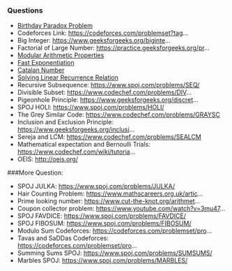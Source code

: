 ### Questions
- [Birthday Paradox Problem](https://www.geeksforgeeks.org/birthday-paradox/)
- Codeforces Link: https://codeforces.com/problemset?tag...
- Big Integer: https://www.geeksforgeeks.org/biginte...
- Factorial of Large Number: https://practice.geeksforgeeks.org/pr...
- [Modular Arithmetic Properties](http://theoryofprogramming.com/2014/12/24/modular-arithmetic-properties/)
- [Fast Exponentiation](https://www.geeksforgeeks.org/modular-exponentiation-power-in-modular-arithmetic/)
- [Catalan Number](https://www.geeksforgeeks.org/program-nth-catalan-number/)
- [Solving Linear Recurrence Relation](https://www.youtube.com/redirect?q=https%3A%2F%2Fwww.hackerearth.com%2Fpractice%2Fnotes%2Fsolving-linear-recurrence-relation%2F&v=GwVDCi8CCAI&redir_token=a9NE9Vjhy0Jeo4cfNmkDfMKgDI58MTU4OTc4MTM3NEAxNTg5Njk0OTc0&event=video_description)
- Recursive Subsequence: https://www.spoj.com/problems/SEQ/
- Divisible Subset: https://www.codechef.com/problems/DIV...
- Pigeonhole Principle: https://www.geeksforgeeks.org/discret...
- SPOJ HOLI: https://www.spoj.com/problems/HOLI/
- The Grey Similar Code: https://www.codechef.com/problems/GRAYSC
- Inclusion and Exclusion Principle: https://www.geeksforgeeks.org/inclusi...
- Sereja and LCM: https://www.codechef.com/problems/SEALCM
- Mathematical expectation and Bernoulli Trials: https://www.codechef.com/wiki/tutoria...
- OEIS: http://oeis.org/

###More Question: 
- SPOJ JULKA: https://www.spoj.com/problems/JULKA/
- Hair Counting Problem: https://www.mathscareers.org.uk/artic...
- Prime looking number: https://www.cut-the-knot.org/arithmet...
- Coupon collector problem: https://www.youtube.com/watch?v=3mu47...
- SPOJ FAVDICE: https://www.spoj.com/problems/FAVDICE/
- SPOJ FIBOSUM: https://www.spoj.com/problems/FIBOSUM/
- Modulo Sum Codeforces: https://codeforces.com/problemset/pro...
- Tavas and SaDDas Codeforces: https://codeforces.com/problemset/pro...
- Summing Sums SPOJ: https://www.spoj.com/problems/SUMSUMS/
- Marbles SPOJ: https://www.spoj.com/problems/MARBLES/